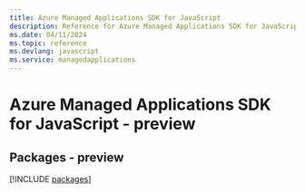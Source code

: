 ```yaml
---
title: Azure Managed Applications SDK for JavaScript
description: Reference for Azure Managed Applications SDK for JavaScript
ms.date: 04/11/2024
ms.topic: reference
ms.devlang: javascript
ms.service: managedapplications
---
```

# Azure Managed Applications SDK for JavaScript - preview
## Packages - preview
[!INCLUDE [packages](managed-applications-index.md)]